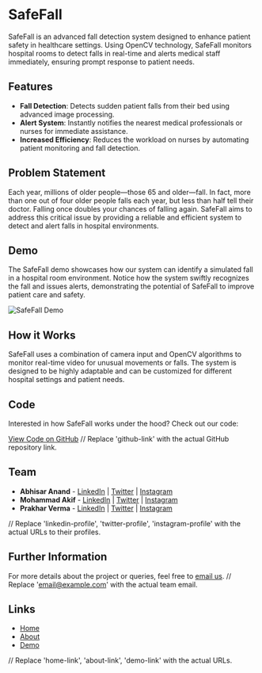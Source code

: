  # SafeFall

SafeFall is an advanced fall detection system designed to enhance patient safety in healthcare settings. Using OpenCV technology, SafeFall monitors hospital rooms to detect falls in real-time and alerts medical staff immediately, ensuring prompt response to patient needs.

## Features

- **Fall Detection**: Detects sudden patient falls from their bed using advanced image processing.
- **Alert System**: Instantly notifies the nearest medical professionals or nurses for immediate assistance.
- **Increased Efficiency**: Reduces the workload on nurses by automating patient monitoring and fall detection.

## Problem Statement

Each year, millions of older people—those 65 and older—fall. In fact, more than one out of four older people falls each year, but less than half tell their doctor. Falling once doubles your chances of falling again. SafeFall aims to address this critical issue by providing a reliable and efficient system to detect and alert falls in hospital environments.

## Demo

The SafeFall demo showcases how our system can identify a simulated fall in a hospital room environment. Notice how the system swiftly recognizes the fall and issues alerts, demonstrating the potential of SafeFall to improve patient care and safety.

![SafeFall Demo](demo-link.jpg)

## How it Works

SafeFall uses a combination of camera input and OpenCV algorithms to monitor real-time video for unusual movements or falls. The system is designed to be highly adaptable and can be customized for different hospital settings and patient needs.

## Code

Interested in how SafeFall works under the hood? Check out our code:

[View Code on GitHub](github-link)  // Replace 'github-link' with the actual GitHub repository link.

## Team

- **Abhisar Anand** - [LinkedIn](linkedin-profile) | [Twitter](twitter-profile) | [Instagram](instagram-profile)
- **Mohammad Akif** - [LinkedIn](linkedin-profile) | [Twitter](twitter-profile) | [Instagram](instagram-profile)
- **Prakhar Verma** - [LinkedIn](linkedin-profile) | [Twitter](twitter-profile) | [Instagram](instagram-profile)

// Replace 'linkedin-profile', 'twitter-profile', 'instagram-profile' with the actual URLs to their profiles.

## Further Information

For more details about the project or queries, feel free to [email us](mailto:email@example.com).  // Replace 'email@example.com' with the actual team email.

## Links

- [Home](home-link)
- [About](about-link)
- [Demo](demo-link)

// Replace 'home-link', 'about-link', 'demo-link' with the actual URLs.


